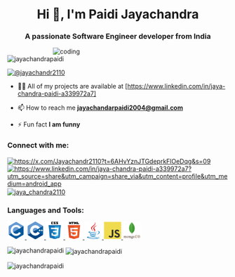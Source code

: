 <h1 align="center">Hi 👋, I'm Paidi Jayachandra</h1>
<h3 align="center">A passionate Software Engineer developer from India</h3>
<img align="right" alt="coding" width="400" src=https://cdn.hashnode.com/res/hashnode/image/upload/v1670664007515/7nRHqrTst.gif>

<p align="left"> <img src="https://komarev.com/ghpvc/?username=jayachandrapaidi&label=Profile%20views&color=0e75b6&style=flat" alt="jayachandrapaidi" /> </p>

<p align="left"> <a href="https://twitter.com/@jayachandr2110" target="blank"><img src="https://img.shields.io/twitter/follow/@jayachandr2110?logo=twitter&style=for-the-badge" alt="@jayachandr2110" /></a> </p>


- 👨‍💻 All of my projects are available at [https://www.linkedin.com/in/jaya-chandra-paidi-a339972a7]
- 📫 How to reach me **jayachandarpaidi2004@gmail.com**

- ⚡ Fun fact **I am funny**

<h3 align="left">Connect with me:</h3>
<p align="left">
<a href="@Jayachandr2110" target="blank"><img align="center" src="https://raw.githubusercontent.com/rahuldkjain/github-profile-readme-generator/master/src/images/icons/Social/twitter.svg" alt="https://x.com/Jayachandr2110?t=6AHvYznJTGdeprkFlOeDqg&s=09" height="30" width="40" /></a>
<a href="https://linkedin.com/in/https://www.linkedin.com/in/jaya-chandra-paidi-a339972a7?utm_source=share&utm_campaign=share_via&utm_content=profile&utm_medium=android_app" target="blank"><img align="center" src="https://raw.githubusercontent.com/rahuldkjain/github-profile-readme-generator/master/src/images/icons/Social/linked-in-alt.svg" alt="https://www.linkedin.com/in/jaya-chandra-paidi-a339972a7?utm_source=share&utm_campaign=share_via&utm_content=profile&utm_medium=android_app" height="30" width="40" /></a>
<a href="https://instagram.com/jaya_chandra2110" target="blank"><img align="center" src="https://raw.githubusercontent.com/rahuldkjain/github-profile-readme-generator/master/src/images/icons/Social/instagram.svg" alt="jaya_chandra2110" height="30" width="40" /></a>
</p>

<h3 align="left">Languages and Tools:</h3>
<p align="left"> <a href="https://www.cprogramming.com/" target="_blank" rel="noreferrer"> <img src="https://raw.githubusercontent.com/devicons/devicon/master/icons/c/c-original.svg" alt="c" width="40" height="40"/> </a> <a href="https://www.w3schools.com/cpp/" target="_blank" rel="noreferrer"> <img src="https://raw.githubusercontent.com/devicons/devicon/master/icons/cplusplus/cplusplus-original.svg" alt="cplusplus" width="40" height="40"/> </a> <a href="https://www.w3schools.com/css/" target="_blank" rel="noreferrer"> <img src="https://raw.githubusercontent.com/devicons/devicon/master/icons/css3/css3-original-wordmark.svg" alt="css3" width="40" height="40"/> </a> <a href="https://www.w3.org/html/" target="_blank" rel="noreferrer"> <img src="https://raw.githubusercontent.com/devicons/devicon/master/icons/html5/html5-original-wordmark.svg" alt="html5" width="40" height="40"/> </a> <a href="https://www.java.com" target="_blank" rel="noreferrer"> <img src="https://raw.githubusercontent.com/devicons/devicon/master/icons/java/java-original.svg" alt="java" width="40" height="40"/> </a> <a href="https://developer.mozilla.org/en-US/docs/Web/JavaScript" target="_blank" rel="noreferrer"> <img src="https://raw.githubusercontent.com/devicons/devicon/master/icons/javascript/javascript-original.svg" alt="javascript" width="40" height="40"/> </a> <a href="https://www.mongodb.com/" target="_blank" rel="noreferrer"> <img src="https://raw.githubusercontent.com/devicons/devicon/master/icons/mongodb/mongodb-original-wordmark.svg" alt="mongodb" width="40" height="40"/> </a> </p>
<p><img align="left" src="https://github-readme-stats.vercel.app/api/top-langs?username=jayachandrapaidi&show_icons=true&locale=en&layout=compact" alt="jayachandrapaidi" /></p>

<p>&nbsp;<img align="center" src="https://github-readme-stats.vercel.app/api?username=jayachandrapaidi&show_icons=true&locale=en" alt="jayachandrapaidi" /></p>

<p><img align="center" src="https://github-readme-streak-stats.herokuapp.com/?user=jayachandrapaidi&" alt="jayachandrapaidi" /></p>









